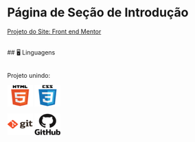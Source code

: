 # Página de Seção de Introdução

<a href="https://www.frontendmentor.io/challenges/huddle-landing-page-with-a-single-introductory-section-B_2Wvxgi0" target="_blank"> Projeto do Site: Front end Mentor </a>


<br>
## 🖥️ Linguagens
<br><br>

Projeto unindo:
<br>
<div>
<img align="center" alt="HTML" height="50" width="60" src="https://raw.githubusercontent.com/devicons/devicon/master/icons/html5/html5-original-wordmark.svg">
<img align="center" alt="CSS" height="50" width="60" src="https://raw.githubusercontent.com/devicons/devicon/master/icons/css3/css3-original-wordmark.svg">
<br><br>
<img align="center" alt="GIT" height="50" width="60" src="https://raw.githubusercontent.com/devicons/devicon/master/icons/git/git-original-wordmark.svg">
  <img align="center" alt="GITHUB" height="50" width="60" src="https://raw.githubusercontent.com/devicons/devicon/master/icons/github/github-original-wordmark.svg">
</div>